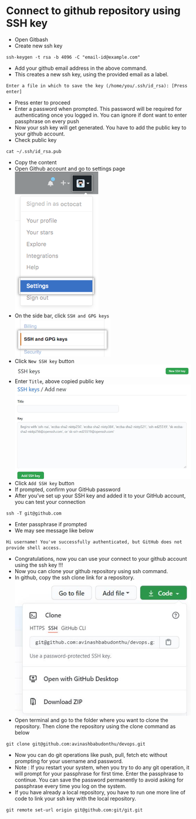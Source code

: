 # Connect to github repository using SSH key
* Open Gitbash
* Create new ssh key
```
ssh-keygen -t rsa -b 4096 -C "email-id@example.com"
```
* Add your github email address in the above command.
* This creates a new ssh key, using the provided email as a label.
```
Enter a file in which to save the key (/home/you/.ssh/id_rsa): [Press enter]
```
* Press enter to proceed
* Enter a password when prompted. This password will be required for authenticating once you logged in. You can ignore if dont want to enter passphrase on every push
* Now your ssh key will get generated. You have to add the public key to your github account.
* Check public key
```
cat ~/.ssh/id_rsa.pub
```
* Copy the content
* Open Github account and go to settings page
![picture](images/github-settings.png)
* On the side bar, click `SSH and GPG keys`
![picture](images/github-settings-ssh-gpc-key.png)
* Click `New SSH key` button
![picture](images/new-ssh-key-button.jpg)
* Enter `Title`, above copied public key
![picture](images/new-ssh-details.jpg)
* Click `Add SSH key` button
* If prompted, confirm your GitHub password
* After you’ve set up your SSH key and added it to your GitHub account, you can test your connection
```
ssh -T git@github.com
```
* Enter passphrase if prompted
* We may see message like below
```
Hi username! You've successfully authenticated, but GitHub does not provide shell access.
```
* Congratulations, now you can use your connect to your github account using the ssh key !!!
* Now you can clone your github repository using ssh command.
* In github, copy the ssh clone link for a repository.
![picture](images/ssh-url.jpg)
* Open terminal and go to the folder where you want to clone the repository. Then clone the repository using the clone command as below
```
git clone git@github.com:avinashbabudonthu/devops.git
```
* Now you can do git operations like push, pull, fetch etc without prompting for your username and password.
* Note : If you restart your system, when you try to do any git operation, it will prompt for your passphrase for first time. Enter the passphrase to continue. You can save the password permanently to avoid asking for passphrase every time you log on the system.
* If you have already a local repository, you have to run one more line of code to link your ssh key with the local repository.
```
git remote set-url origin git@github.com:git/git.git
```